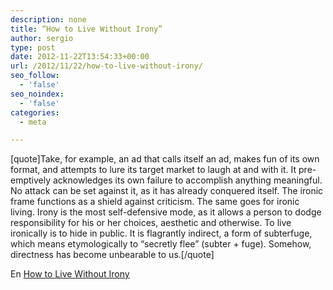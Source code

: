 ```yaml
---
description: none
title: “How to Live Without Irony”
author: sergio
type: post
date: 2012-11-22T13:54:33+00:00
url: /2012/11/22/how-to-live-without-irony/
seo_follow:
  - 'false'
seo_noindex:
  - 'false'
categories:
  - meta

---
```

[quote]Take, for example, an ad that calls itself an ad, makes fun of its own format, and attempts to lure its target market to laugh at and with it. It pre-emptively acknowledges its own failure to accomplish anything meaningful. No attack can be set against it, as it has already conquered itself. The ironic frame functions as a shield against criticism. The same goes for ironic living. Irony is the most self-defensive mode, as it allows a person to dodge responsibility for his or her choices, aesthetic and otherwise. To live ironically is to hide in public. It is flagrantly indirect, a form of subterfuge, which means etymologically to “secretly flee” (subter + fuge). Somehow, directness has become unbearable to us.[/quote]

En [How to Live Without Irony][1]

 [1]: http://opinionator.blogs.nytimes.com/2012/11/17/how-to-live-without-irony/
